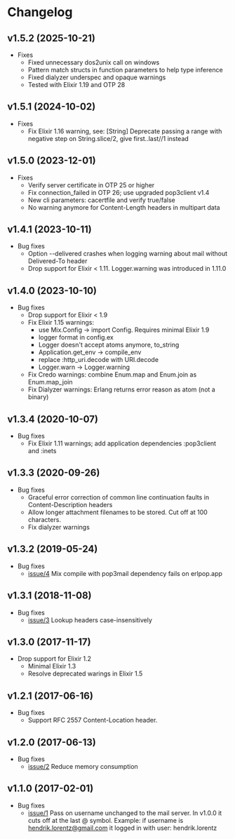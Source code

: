 # Changelog

## v1.5.2 (2025-10-21)
* Fixes
  * Fixed unnecessary dos2unix call on windows
  * Pattern match structs in function parameters to help type inference
  * Fixed dialyzer underspec and opaque warnings
  * Tested with Elixir 1.19 and OTP 28
 
## v1.5.1 (2024-10-02)
* Fixes
  * Fix Elixir 1.16 warning, see: [String] Deprecate passing a range with negative step on String.slice/2, give first..last//1 instead

## v1.5.0 (2023-12-01)
* Fixes
  * Verify server certificate in OTP 25 or higher
  * Fix connection_failed in OTP 26; use upgraded pop3client v1.4
  * New cli parameters: cacertfile and verify true/false
  * No warning anymore for Content-Length headers in multipart data

## v1.4.1 (2023-10-11)
* Bug fixes
  * Option --delivered crashes when logging warning about mail without Delivered-To header
  * Drop support for Elixir < 1.11. Logger.warning was introduced in 1.11.0

## v1.4.0 (2023-10-10)

* Bug fixes
  * Drop support for Elixir < 1.9
  * Fix Elixir 1.15 warnings: 
    * use Mix.Config -> import Config. Requires minimal Elixir 1.9
    * logger format in config.ex
    * Logger doesn't accept atoms anymore, to_string
    * Application.get_env -> compile_env
    * replace :http_uri.decode with URI.decode
    * Logger.warn -> Logger.warning
  * Fix Credo warnings: combine Enum.map and Enum.join as Enum.map_join
  * Fix Dialyzer warnings: Erlang returns error reason as atom (not a binary) 

## v1.3.4 (2020-10-07)

* Bug fixes
  * Fix Elixir 1.11 warnings; add application dependencies :pop3client and :inets

## v1.3.3 (2020-09-26)

* Bug fixes
  * Graceful error correction of common line continuation faults in Content-Description headers
  * Allow longer attachment filenames to be stored. Cut off at 100 characters.
  * Fix dialyzer warnings

## v1.3.2 (2019-05-24)

* Bug fixes
  * [issue/4](https://github.com/nico-amsterdam/pop3mail/issues/4) Mix compile with pop3mail dependency fails on erlpop.app

## v1.3.1 (2018-11-08)

* Bug fixes
  * [issue/3](https://github.com/nico-amsterdam/pop3mail/issues/3) Lookup headers case-insensitively

## v1.3.0 (2017-11-17)

* Drop support for Elixir 1.2
  * Minimal Elixir 1.3
  * Resolve deprecated warings in Elixir 1.5

## v1.2.1 (2017-06-16)

* Bug fixes
  * Support RFC 2557 Content-Location header.

## v1.2.0 (2017-06-13)

* Bug fixes
  * [issue/2](https://github.com/nico-amsterdam/pop3mail/issues/2) Reduce memory consumption

## v1.1.0 (2017-02-01)

* Bug fixes
  * [issue/1](https://github.com/nico-amsterdam/pop3mail/issues/1) Pass on username unchanged to the mail server. In v1.0.0 it cuts off at the last @ symbol. Example: if username is hendrik.lorentz@gmail.com it logged in with user: hendrik.lorentz
